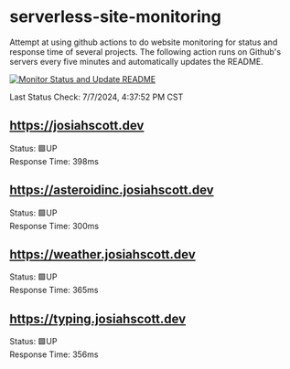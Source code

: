 # serverless-site-monitoring
Attempt at using github actions to do website monitoring for status and response time of several projects. The following action runs on Github's servers every five minutes and automatically updates the README.  

[![Monitor Status and Update README](https://github.com/JosiahSco/serverless-site-monitoring/actions/workflows/monitor.yaml/badge.svg)](https://github.com/JosiahSco/serverless-site-monitoring/actions/workflows/monitor.yaml)

Last Status Check: 7/7/2024, 4:37:52 PM CST

## https://josiahscott.dev
Status: 🟩UP  
Response Time: 398ms

## https://asteroidinc.josiahscott.dev
Status: 🟩UP  
Response Time: 300ms

## https://weather.josiahscott.dev
Status: 🟩UP  
Response Time: 365ms

## https://typing.josiahscott.dev
Status: 🟩UP  
Response Time: 356ms

